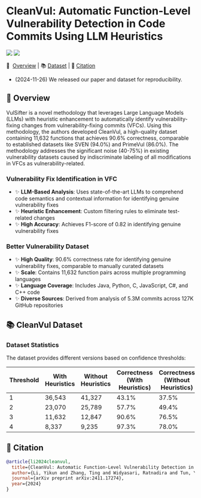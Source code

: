 # CleanVul: Automatic Function-Level Vulnerability Detection in Code Commits Using LLM Heuristics

<p align="left">
    <a href="https://arxiv.org/abs/2411.17274"><img src="https://img.shields.io/badge/arXiv-2411.17274-b31b1b.svg?style=for-the-badge"></a>
    <a href="https://opensource.org/license/mit/"><img src="https://img.shields.io/badge/License-MIT-blue.svg?style=for-the-badge"></a>
</p>

<p align="left">
    📜 &nbsp;<a href="#-overview">Overview</a>
    | 📚&nbsp;<a href="#-cleanvul-dataset">Dataset</a>
    | 📝&nbsp;<a href="#-citation">Citation</a>
</p>

* (2024-11-26) We released our paper and dataset for reproducibility.

## 📜 Overview

VulSifter is a novel methodology that leverages Large Language Models (LLMs) with heuristic enhancement to 
automatically identify vulnerability-fixing changes from vulnerability-fixing commits (VFCs). Using this methodology, 
the authors developed CleanVul, a high-quality dataset containing 11,632 functions that achieves 90.6% correctness, 
comparable to established datasets like SVEN (94.0%) and PrimeVul (86.0%). The methodology addresses the significant 
noise (40-75%) in existing vulnerability datasets caused by indiscriminate labeling of all modifications in VFCs as 
vulnerability-related.

### Vulnerability Fix Identification in VFC

* ✨ **LLM-Based Analysis**: Uses state-of-the-art LLMs to comprehend code semantics and contextual information for
  identifying genuine vulnerability fixes
* ✨ **Heuristic Enhancement**: Custom filtering rules to eliminate test-related changes
* ✨ **High Accuracy**: Achieves F1-score of 0.82 in identifying genuine vulnerability fixes

### Better Vulnerability Dataset

* ✨ **High Quality**: 90.6% correctness rate for identifying genuine vulnerability fixes, comparable to manually curated
  datasets
* ✨ **Scale**: Contains 11,632 function pairs across multiple programming languages
* ✨ **Language Coverage**: Includes Java, Python, C, JavaScript, C#, and C++ code
* ✨ **Diverse Sources**: Derived from analysis of 5.3M commits across 127K GitHub repositories

## 📚 CleanVul Dataset

### Dataset Statistics

The dataset provides different versions based on confidence thresholds:

| Threshold | With Heuristics | Without Heuristics | Correctness (With Heuristics) | Correctness (Without Heuristics) |
|-----------|-----------------|--------------------|-------------------------------|----------------------------------|
| 1         | 36,543          | 41,327             | 43.1%                         | 37.5%                            |
| 2         | 23,070          | 25,789             | 57.7%                         | 49.4%                            |
| 3         | 11,632          | 12,847             | 90.6%                         | 76.5%                            |
| 4         | 8,337           | 9,235              | 97.3%                         | 78.0%                            |## 💻 Experiments

## 📝 Citation

```bibtex
@article{li2024cleanvul,
  title={CleanVul: Automatic Function-Level Vulnerability Detection in Code Commits Using LLM Heuristics},
  author={Li, Yikun and Zhang, Ting and Widyasari, Ratnadira and Tun, Yan Naing and Nguyen, Huu Hung and Bui, Tan and Irsan, Ivana Clairine and Cheng, Yiran and Lan, Xiang and Ang, Han Wei and others},
  journal={arXiv preprint arXiv:2411.17274},
  year={2024}
}
```
